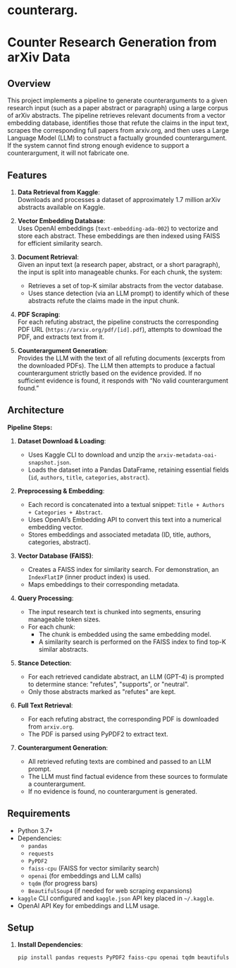 # counterarg.

# Counter Research Generation from arXiv Data

## Overview

This project implements a pipeline to generate counterarguments to a given research input (such as a paper abstract or paragraph) using a large corpus of arXiv abstracts. The pipeline retrieves relevant documents from a vector embedding database, identifies those that refute the claims in the input text, scrapes the corresponding full papers from arxiv.org, and then uses a Large Language Model (LLM) to construct a factually grounded counterargument. If the system cannot find strong enough evidence to support a counterargument, it will not fabricate one.

## Features

1. **Data Retrieval from Kaggle**:  
   Downloads and processes a dataset of approximately 1.7 million arXiv abstracts available on Kaggle.

2. **Vector Embedding Database**:  
   Uses OpenAI embeddings (`text-embedding-ada-002`) to vectorize and store each abstract. These embeddings are then indexed using FAISS for efficient similarity search.

3. **Document Retrieval**:  
   Given an input text (a research paper, abstract, or a short paragraph), the input is split into manageable chunks. For each chunk, the system:
   - Retrieves a set of top-K similar abstracts from the vector database.
   - Uses stance detection (via an LLM prompt) to identify which of these abstracts refute the claims made in the input chunk.

4. **PDF Scraping**:  
   For each refuting abstract, the pipeline constructs the corresponding PDF URL (`https://arxiv.org/pdf/[id].pdf`), attempts to download the PDF, and extracts text from it.

5. **Counterargument Generation**:  
   Provides the LLM with the text of all refuting documents (excerpts from the downloaded PDFs). The LLM then attempts to produce a factual counterargument strictly based on the evidence provided. If no sufficient evidence is found, it responds with “No valid counterargument found.”

## Architecture

**Pipeline Steps:**

1. **Dataset Download & Loading**:
   - Uses Kaggle CLI to download and unzip the `arxiv-metadata-oai-snapshot.json`.
   - Loads the dataset into a Pandas DataFrame, retaining essential fields (`id`, `authors`, `title`, `categories`, `abstract`).

2. **Preprocessing & Embedding**:
   - Each record is concatenated into a textual snippet: `Title + Authors + Categories + Abstract`.
   - Uses OpenAI’s Embedding API to convert this text into a numerical embedding vector.
   - Stores embeddings and associated metadata (ID, title, authors, categories, abstract).

3. **Vector Database (FAISS)**:
   - Creates a FAISS index for similarity search. For demonstration, an `IndexFlatIP` (inner product index) is used.
   - Maps embeddings to their corresponding metadata.
   
4. **Query Processing**:
   - The input research text is chunked into segments, ensuring manageable token sizes.
   - For each chunk:
     - The chunk is embedded using the same embedding model.
     - A similarity search is performed on the FAISS index to find top-K similar abstracts.

5. **Stance Detection**:
   - For each retrieved candidate abstract, an LLM (GPT-4) is prompted to determine stance: "refutes", "supports", or "neutral".
   - Only those abstracts marked as "refutes" are kept.

6. **Full Text Retrieval**:
   - For each refuting abstract, the corresponding PDF is downloaded from `arxiv.org`.
   - The PDF is parsed using PyPDF2 to extract text.

7. **Counterargument Generation**:
   - All retrieved refuting texts are combined and passed to an LLM prompt.
   - The LLM must find factual evidence from these sources to formulate a counterargument.
   - If no evidence is found, no counterargument is generated.

## Requirements

- Python 3.7+
- Dependencies:
  - `pandas`
  - `requests`
  - `PyPDF2`
  - `faiss-cpu` (FAISS for vector similarity search)
  - `openai` (for embeddings and LLM calls)
  - `tqdm` (for progress bars)
  - `BeautifulSoup4` (if needed for web scraping expansions)
- `kaggle` CLI configured and `kaggle.json` API key placed in `~/.kaggle`.
- OpenAI API Key for embeddings and LLM usage.

## Setup

1. **Install Dependencies**:
   ```bash
   pip install pandas requests PyPDF2 faiss-cpu openai tqdm beautifulsoup4
